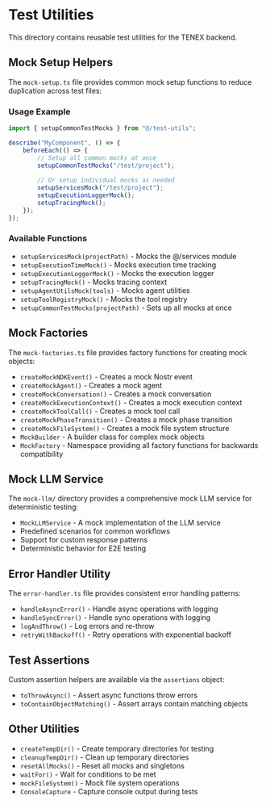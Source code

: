 # Test Utilities

This directory contains reusable test utilities for the TENEX backend.

## Mock Setup Helpers

The `mock-setup.ts` file provides common mock setup functions to reduce duplication across test files:

### Usage Example

```typescript
import { setupCommonTestMocks } from "@/test-utils";

describe("MyComponent", () => {
    beforeEach(() => {
        // Setup all common mocks at once
        setupCommonTestMocks("/test/project");
        
        // Or setup individual mocks as needed
        setupServicesMock("/test/project");
        setupExecutionLoggerMock();
        setupTracingMock();
    });
});
```

### Available Functions

- `setupServicesMock(projectPath)` - Mocks the @/services module
- `setupExecutionTimeMock()` - Mocks execution time tracking
- `setupExecutionLoggerMock()` - Mocks the execution logger
- `setupTracingMock()` - Mocks tracing context
- `setupAgentUtilsMock(tools)` - Mocks agent utilities
- `setupToolRegistryMock()` - Mocks the tool registry
- `setupCommonTestMocks(projectPath)` - Sets up all mocks at once

## Mock Factories

The `mock-factories.ts` file provides factory functions for creating mock objects:

- `createMockNDKEvent()` - Creates a mock Nostr event
- `createMockAgent()` - Creates a mock agent
- `createMockConversation()` - Creates a mock conversation
- `createMockExecutionContext()` - Creates a mock execution context
- `createMockToolCall()` - Creates a mock tool call
- `createMockPhaseTransition()` - Creates a mock phase transition
- `createMockFileSystem()` - Creates a mock file system structure
- `MockBuilder` - A builder class for complex mock objects
- `MockFactory` - Namespace providing all factory functions for backwards compatibility

## Mock LLM Service

The `mock-llm/` directory provides a comprehensive mock LLM service for deterministic testing:

- `MockLLMService` - A mock implementation of the LLM service
- Predefined scenarios for common workflows
- Support for custom response patterns
- Deterministic behavior for E2E testing

## Error Handler Utility

The `error-handler.ts` file provides consistent error handling patterns:

- `handleAsyncError()` - Handle async operations with logging
- `handleSyncError()` - Handle sync operations with logging  
- `logAndThrow()` - Log errors and re-throw
- `retryWithBackoff()` - Retry operations with exponential backoff

## Test Assertions

Custom assertion helpers are available via the `assertions` object:

- `toThrowAsync()` - Assert async functions throw errors
- `toContainObjectMatching()` - Assert arrays contain matching objects

## Other Utilities

- `createTempDir()` - Create temporary directories for testing
- `cleanupTempDir()` - Clean up temporary directories
- `resetAllMocks()` - Reset all mocks and singletons
- `waitFor()` - Wait for conditions to be met
- `mockFileSystem()` - Mock file system operations
- `ConsoleCapture` - Capture console output during tests